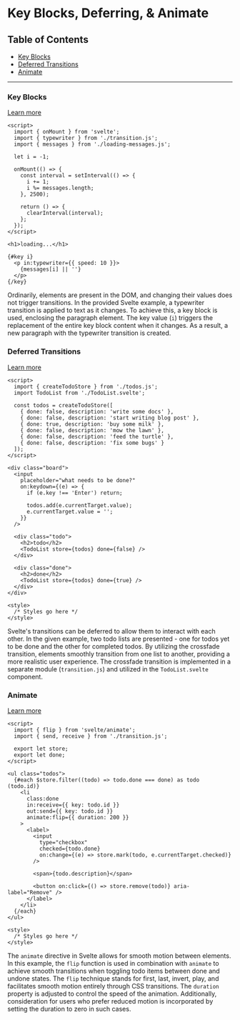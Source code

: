 # Key Blocks, Deferring, & Animate

## Table of Contents

- [Key Blocks](#key-blocks)
- [Deferred Transitions](#deferred-transitions)
- [Animate](#animate)

---

### Key Blocks

[Learn more](https://learn.svelte.dev/tutorial/key-blocks)

```svelte
<script>
  import { onMount } from 'svelte';
  import { typewriter } from './transition.js';
  import { messages } from './loading-messages.js';

  let i = -1;

  onMount(() => {
    const interval = setInterval(() => {
      i += 1;
      i %= messages.length;
    }, 2500);

    return () => {
      clearInterval(interval);
    };
  });
</script>

<h1>loading...</h1>

{#key i}
  <p in:typewriter={{ speed: 10 }}>
    {messages[i] || ''}
  </p>
{/key}
```

Ordinarily, elements are present in the DOM, and changing their values does not trigger transitions. In the provided Svelte example, a typewriter transition is applied to text as it changes. To achieve this, a key block is used, enclosing the paragraph element. The key value (`i`) triggers the replacement of the entire key block content when it changes. As a result, a new paragraph with the typewriter transition is created.

### Deferred Transitions

[Learn more](https://learn.svelte.dev/tutorial/deferred-transitions)

```svelte
<script>
  import { createTodoStore } from './todos.js';
  import TodoList from './TodoList.svelte';

  const todos = createTodoStore([
    { done: false, description: 'write some docs' },
    { done: false, description: 'start writing blog post' },
    { done: true, description: 'buy some milk' },
    { done: false, description: 'mow the lawn' },
    { done: false, description: 'feed the turtle' },
    { done: false, description: 'fix some bugs' }
  ]);
</script>

<div class="board">
  <input
    placeholder="what needs to be done?"
    on:keydown={(e) => {
      if (e.key !== 'Enter') return;

      todos.add(e.currentTarget.value);
      e.currentTarget.value = '';
    }}
  />

  <div class="todo">
    <h2>todo</h2>
    <TodoList store={todos} done={false} />
  </div>

  <div class="done">
    <h2>done</h2>
    <TodoList store={todos} done={true} />
  </div>
</div>

<style>
  /* Styles go here */
</style>
```

Svelte's transitions can be deferred to allow them to interact with each other. In the given example, two todo lists are presented - one for todos yet to be done and the other for completed todos. By utilizing the crossfade transition, elements smoothly transition from one list to another, providing a more realistic user experience. The crossfade transition is implemented in a separate module (`transition.js`) and utilized in the `TodoList.svelte` component.

### Animate

[Learn more](https://learn.svelte.dev/tutorial/animate)

```svelte
<script>
  import { flip } from 'svelte/animate';
  import { send, receive } from './transition.js';

  export let store;
  export let done;
</script>

<ul class="todos">
  {#each $store.filter((todo) => todo.done === done) as todo (todo.id)}
    <li
      class:done
      in:receive={{ key: todo.id }}
      out:send={{ key: todo.id }}
      animate:flip={{ duration: 200 }}
    >
      <label>
        <input
          type="checkbox"
          checked={todo.done}
          on:change={(e) => store.mark(todo, e.currentTarget.checked)}
        />

        <span>{todo.description}</span>

        <button on:click={() => store.remove(todo)} aria-label="Remove" />
      </label>
    </li>
  {/each}
</ul>

<style>
  /* Styles go here */
</style>
```

The `animate` directive in Svelte allows for smooth motion between elements. In this example, the `flip` function is used in combination with `animate` to achieve smooth transitions when toggling todo items between done and undone states. The `flip` technique stands for first, last, invert, play, and facilitates smooth motion entirely through CSS transitions. The `duration` property is adjusted to control the speed of the animation. Additionally, consideration for users who prefer reduced motion is incorporated by setting the duration to zero in such cases.